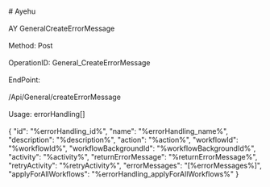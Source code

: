 <br>#     Ayehu</br>
<br>AY GeneralCreateErrorMessage</br>
<br>Method: Post</br>
<br>OperationID: General_CreateErrorMessage</br>
<br>EndPoint:</br>
<br>/Api/General/createErrorMessage</br>
<br>Usage: errorHandling[]</br>
<br>{
  "id": "%errorHandling_id%",
  "name": "%errorHandling_name%",
  "description": "%description%",
  "action": "%action%",
  "workflowId": "%workflowId%",
  "workflowBackgroundId": "%workflowBackgroundId%",
  "activity": "%activity%",
  "returnErrorMessage": "%returnErrorMessage%",
  "retryActivity": "%retryActivity%",
  "errorMessages": "[%errorMessages%]",
  "applyForAllWorkflows": "%errorHandling_applyForAllWorkflows%"
}</br>
